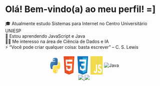 # Olá! Bem-vindo(a) ao meu perfil! =]

🎓 Atualmente estudo Sistemas para Internet no Centro Universitário UNIESP                      
🌱 Estou aprendendo JavaScript e Java                            
👩‍💻 Me interesso na área de Ciência de Dados e IA                        
⚡ “Você pode criar qualquer coisa: basta escrever” – C. S. Lewis


<div align="center">
  <img align="center" alt="Python" height="60" width="40" src="https://raw.githubusercontent.com/devicons/devicon/master/icons/python/python-original.svg">
  <img align="center" alt="HTML" height="60" width="40" src="https://raw.githubusercontent.com/devicons/devicon/master/icons/html5/html5-original.svg">
  <img align="center" alt="CSS" height="60" width="40" src="https://raw.githubusercontent.com/devicons/devicon/master/icons/css3/css3-original.svg">
  <img align="center" alt="Js" height="60" width="40" src="https://raw.githubusercontent.com/devicons/devicon/master/icons/javascript/javascript-plain.svg">
  <img align="center" alt="Java" height=60" width="40" src="https://cdn.jsdelivr.net/gh/devicons/devicon/icons/java/java-original.svg"> 
</div>
 
  
<div align="center">
  <a href="https://github.com/isthefani">
  <img height="160em" src="https://github-readme-stats.vercel.app/api?username=isthefani&show_icons=true&theme=nord&include_all_commits=true&count_private=true"/>
  <img height="160em" src="https://github-readme-stats.vercel.app/api/top-langs/?username=isthefani&layout=compact&langs_count=7&theme=nord"/>
</div>

  ##
